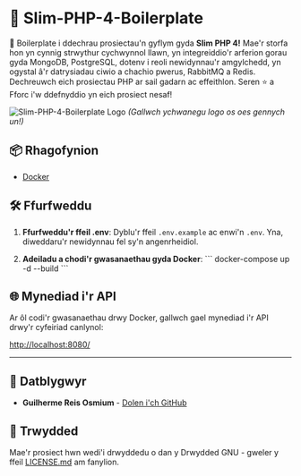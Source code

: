 # 🚀 Slim-PHP-4-Boilerplate

🚀 Boilerplate i ddechrau prosiectau'n gyflym gyda **Slim PHP 4!** Mae'r storfa hon yn cynnig strwythur cychwynnol llawn, yn integreiddio'r arferion gorau gyda MongoDB, PostgreSQL, dotenv i reoli newidynnau'r amgylchedd, yn ogystal â'r datrysiadau ciwio a chachio pwerus, RabbitMQ a Redis. Dechreuwch eich prosiectau PHP ar sail gadarn ac effeithlon. Seren ⭐ a Fforc i'w ddefnyddio yn eich prosiect nesaf!

![Slim-PHP-4-Boilerplate Logo](https://avatars.githubusercontent.com/u/18685227?v=4) 
*(Gallwch ychwanegu logo os oes gennych un!)*

## 📦 Rhagofynion

- [Docker](https://www.docker.com/get-started)

## 🛠️ Ffurfweddu

1. **Ffurfweddu'r ffeil .env**: Dyblu'r ffeil `.env.example` ac enwi'n `.env`. Yna, diweddaru'r newidynnau fel sy'n angenrheidiol.

2. **Adeiladu a chodi'r gwasanaethau gyda Docker**:
\```
docker-compose up -d --build
\```

## 🌐 Mynediad i'r API

Ar ôl codi'r gwasanaethau drwy Docker, gallwch gael mynediad i'r API drwy'r cyfeiriad canlynol:

[http://localhost:8080/](http://localhost:8080/)

---

## 🤖 Datblygwyr

- **Guilherme Reis Osmium** - [Dolen i'ch GitHub](https://github.com/guilhermeosmium)

## 📄 Trwydded

Mae'r prosiect hwn wedi'i drwyddedu o dan y Drwydded GNU - gweler y ffeil [LICENSE.md](LICENSE.md) am fanylion.
